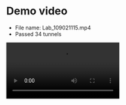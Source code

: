 # Demo video

* File name: Lab_109021115.mp4
* Passed 34 tunnels

<video controls src="Lab14_109021115.mp4" title="Title"></video>